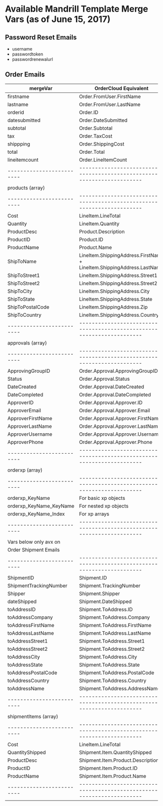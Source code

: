 # Available Mandrill Template Merge Vars (as of June 15, 2017)

## Password Reset Emails
- username
- passwordtoken
- passwordrenewalurl


## Order Emails 

|         mergeVar        |                         OrderCloud Equivalent                          |
|-------------------------|------------------------------------------------------------------------|
| firstname               | Order.FromUser.FirstName                                               |
| lastname                | Order.FromUser.LastName                                                |
| orderid                 | Order.ID                                                               |
| datesubmitted           | Order.DateSubmitted                                                    |
| subtotal                | Order.Subtotal                                                         |
| tax                     | Order.TaxCost                                                          |
| shippping               | Order.ShippingCost                                                     |
| total                   | Order.Total                                                            |
| lineitemcount           | Order.LineItemCount                                                    |
|-------------------------|------------------------------------------------------------------------|
| products (array)        |                                                                        |
|-------------------------|------------------------------------------------------------------------|
| Cost                    | LineItem.LineTotal                                                     |
| Quantity                | LineItem.Quantity                                                      |
| ProductDesc             | Product.Description                                                    |
| ProductID               | Product.ID                                                             |
| ProductName             | Product.Name                                                           |
| ShipToName              | LineItem.ShippingAddress.FirstName + LineItem.ShippingAddress.LastName |
| ShipToStreet1           | LineItem.ShippingAddress.Street1                                       |
| ShipToStreet2           | LineItem.ShippingAddress.Street2                                       |
| ShipToCity              | LineItem.ShippingAddress.City                                          |
| ShipToState             | LineItem.ShippingAddress.State                                         |
| ShipToPostalCode        | LineItem.ShippingAddress.Zip                                           |
| ShipToCountry           | LineItem.ShippingAddress.Country                                       |
|-------------------------|------------------------------------------------------------------------|
| approvals (array)       |                                                                        |
|-------------------------|------------------------------------------------------------------------|
| ApprovingGroupID        | Order.Approval.ApprovingGroupID                                        |
| Status                  | Order.Approval.Status                                                  |
| DateCreated             | Order.Approval.DateCreated                                             |
| DateCompleted           | Order.Approval.DateCompleted                                           |
| ApproverID              | Order.Approval.Approver.ID                                             |
| ApproverEmail           | Order.Approval.Approver.Email                                          |
| ApproverFirstName       | Order.Approval.Approver.FirstName                                      |
| ApproverLastName        | Order.Approval.Approver.LastName                                       |
| ApproverUsername        | Order.Approval.Approver.Username                                       |
| ApproverPhone           | Order.Approval.Approver.Phone                                          |
|-------------------------|------------------------------------------------------------------------|
| orderxp (array)         |                                                                        |
|-------------------------|------------------------------------------------------------------------|
| orderxp_KeyName         | For basic xp objects                                                   |
| orderxp_KeyName_KeyName | For nested xp objects                                                  |
| orderxp_KeyName_Index   | For xp arrays                                                          |
|-------------------------|------------------------------------------------------------------------|
| Vars below only avx on  |                                                                        |
| Order Shipment Emails   |                                                                        |
|-------------------------|------------------------------------------------------------------------|
| ShipmentID              | Shipment.ID                                                            |
| ShipmentTrackingNumber  | Shipment.TrackingNumber                                                |
| Shipper                 | Shipment.Shipper                                                       |
| dateShipped             | Shipment.DateShipped                                                   |
| toAddressID             | Shipment.ToAddress.ID                                                  |
| toAddressCompany        | Shipment.ToAddress.Company                                             |
| toAddressFirstName      | Shipment.ToAddress.FirstName                                           |
| toAddressLastName       | Shipment.ToAddress.LastName                                            |
| toAddressStreet1        | Shipment.ToAddress.Street1                                             |
| toAddressStreet2        | Shipment.ToAddress.Street2                                             |
| toAddressCity           | Shipment.ToAddress.City                                                |
| toAddressState          | Shipment.ToAddress.State                                               |
| toAddressPostalCode     | Shipment.ToAddress.PostalCode                                          |
| toAddressCountry        | Shipment.ToAddress.Country                                             |
| toAddressName           | Shipment.ToAddress.AddressName                                         |
|-------------------------|------------------------------------------------------------------------|
| shipmentItems (array)   |                                                                        |
|-------------------------|------------------------------------------------------------------------|
| Cost                    | LineItem.LineTotal                                                     |
| QuantityShipped         | Shipment.Item.QuantityShipped                                          |
| ProductDesc             | Shipment.Item.Product.Description                                      |
| ProductID               | Shipment.Item.Product.ID                                               |
| ProductName             | Shipment.Item.Product.Name                                             |
|-------------------------|------------------------------------------------------------------------|


